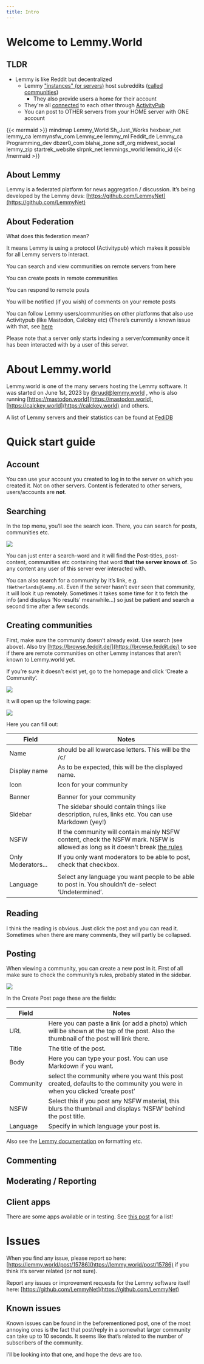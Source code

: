 ```yaml
---
title: Intro
---
```


# Welcome to Lemmy.World

## TLDR

- Lemmy is like Reddit but decentralized
  - Lemmy ["instances" (or servers)](https://lemmyverse.net/) host subreddits ([called communities](https://lemmyverse.net/communities))
    - They also provide users a home for their account
  - They're all [connected](https://lemmymap.feddit.de/) to each other through [ActivityPub](https://activitypub.rocks/)
  - You can post to OTHER servers from your HOME server with ONE account

{{< mermaid >}}
mindmap
Lemmy_World
  Sh_Just_Works
  hexbear_net
  lemmy_ca
  lemmynsfw_com
  Lemmy_ee
  lemmy_ml
  Feddit_de
  Lemmy_ca
  Programming_dev
  dbzer0_com
  blahaj_zone
  sdf_org
  midwest_social
  lemmy_zip
  startrek_website
  slrpnk_net
  lemmings_world
  lemdrio_id
{{< /mermaid >}}


## About Lemmy

Lemmy is a federated platform for news aggregation / discussion. It’s being developed by the Lemmy devs: [https://github.com/LemmyNet](https://github.com/LemmyNet)

## About Federation

What does this federation mean?

It means Lemmy is using a protocol (Activitypub) which makes it possible for all Lemmy servers to interact.

You can search and view communities on remote servers from here

You can create posts in remote communities

You can respond to remote posts

You will be notified (if you wish) of comments on your remote posts

You can follow Lemmy users/communities on other platforms that also use Activitypub (like Mastodon, Calckey etc) (There’s currently a known issue with that, see [here](https://lemmy.world/post/15786)

Please note that a server only starts indexing a server/community once it has been interacted with by a user of this server.

# About Lemmy.world

Lemmy.world is one of the many servers hosting the Lemmy software. It was started on June 1st, 2023 by [@ruud@lemmy.world](https://lemmy.world/u/ruud) , who is also running [https://mastodon.world](https://mastodon.world), [https://calckey.world](https://calckey.world) and others.

A list of Lemmy servers and their statistics can be found at [FediDB](https://fedidb.org/software/lemmy)

# Quick start guide

## Account

You can use your account you created to log in to the server on which you created it. Not on other servers. Content is federated to other servers, users/accounts are **not**.

## Searching

In the top menu, you’ll see the search icon. There, you can search for posts, communities etc.

![](https://lemmy.world/pictrs/image/1cd03dea-443b-4a92-ba87-5b45561200fd.png)

You can just enter a search-word and it will find the Post-titles, post-content, communities etc containing that word **that the server knows of**. So any content any user of this server ever interacted with.

You can also search for a community by it’s link, e.g. `!Netherlands@lemmy.nl`. Even if the server hasn’t ever seen that community, it will look it up remotely. Sometimes it takes some time for it to fetch the info (and displays ‘No results’ meanwhile…) so just be patient and search a second time after a few seconds.

## Creating communities

First, make sure the community doesn’t already exist. Use search (see above). Also try [https://browse.feddit.de/](https://browse.feddit.de/) to see if there are remote communities on other Lemmy instances that aren’t known to Lemmy.world yet.

If you’re sure it doesn’t exist yet, go to the homepage and click ‘Create a Community’.

![](https://lemmy.world/pictrs/image/d49e3218-fcee-4dc6-8879-7b5a4986da4d.png)

It will open up the following page:

![](https://lemmy.world/pictrs/image/b03c9fb1-69ba-43b5-985f-97c3820e146a.png)

Here you can fill out:

| Field              | Notes                                                                                                                                                      |
| ------------------ | ---------------------------------------------------------------------------------------------------------------------------------------------------------- |
| Name               | should be all lowercase letters. This will be the /c/                                                                                                      |
| Display name       | As to be expected, this will be the displayed name.                                                                                                        |
| Icon               | Icon for your community                                                                                                                                    |
|                    |                                                                                                                                                            |
| Banner             | Banner for your community                                                                                                                                  |
| Sidebar            | The sidebar should contain things like description, rules, links etc. You can use Markdown (yey!)                                                          |
| NSFW               | If the community will contain mainly NSFW content, check the NSFW mark. NSFW is allowed as long as it doesn’t break [the rules](https://legal.lemmy.world) |
| Only Moderators... | If you only want moderators to be able to post, check that checkbox.                                                                                       |
|                    |                                                                                                                                                            |
| Language           | Select any language you want people to be able to post in. You shouldn’t de-select ‘Undetermined’.                                                         |

## Reading

I think the reading is obvious. Just click the post and you can read it. Sometimes when there are many comments, they will partly be collapsed.

## Posting

When viewing a community, you can create a new post in it. First of all make sure to check the community’s rules, probably stated in the sidebar.

![](https://lemmy.world/pictrs/image/bf81a5f5-997d-42e0-8544-5051cf9657d7.png)

In the Create Post page these are the fields:

| Field     | Notes                                                                                                                                  |
| --------- | -------------------------------------------------------------------------------------------------------------------------------------- |
| URL       | Here you can paste a link (or add a photo) which will be shown at the top of the post. Also the thumbnail of the post will link there. |
| Title     | The title of the post.                                                                                                                 |
| Body      | Here you can type your post. You can use Markdown if you want.                                                                         |
| Community | select the community where you want this post created, defaults to the community you were in when you clicked ‘create post’            |
| NSFW      | Select this if you post any NSFW material, this blurs the thumbnail and displays ‘NSFW’ behind the post title.                         |
| Language  | Specify in which language your post is.                                                                                                |

Also see the [Lemmy documentation](https://join-lemmy.org/docs/en/users/02-media.html) on formatting etc.

## Commenting

## Moderating / Reporting

## Client apps

There are some apps available or in testing. See [this post](https://lemmy.world/post/465785) for a list!

# Issues

When you find any issue, please report so here: [https://lemmy.world/post/15786](https://lemmy.world/post/15786) if you think it’s server related (or not sure).

Report any issues or improvement requests for the Lemmy software itself here: [https://github.com/LemmyNet](https://github.com/LemmyNet)

## Known issues

Known issues can be found in the beforementioned post, one of the most annoying ones is the fact that post/reply in a somewhat larger community can take up to 10 seconds. It seems like that’s related to the number of subscribers of the community.

I’ll be looking into that one, and hope the devs are too.
